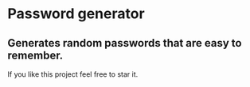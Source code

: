 # Password generator

## Generates random passwords that are easy to remember. 


If you like this project feel free to star it.


